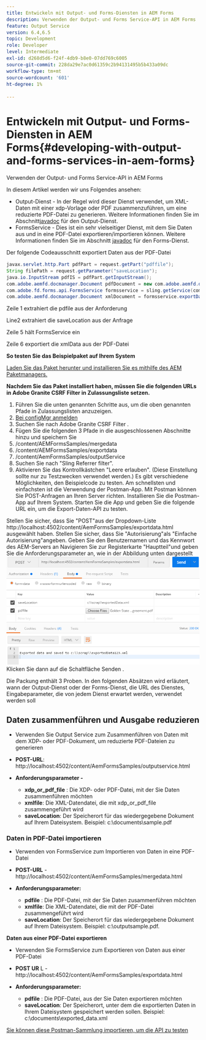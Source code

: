 ```yaml
---
title: Entwickeln mit Output- und Forms-Diensten in AEM Forms
description: Verwenden der Output- und Forms Service-API in AEM Forms
feature: Output Service
version: 6.4,6.5
topic: Development
role: Developer
level: Intermediate
exl-id: d268d5d6-f24f-4db9-b8e0-07dd769c6005
source-git-commit: 228da29e7ac0d61359c2b94131495b5b433a09dc
workflow-type: tm+mt
source-wordcount: '601'
ht-degree: 1%

---
```


# Entwickeln mit Output- und Forms-Diensten in AEM Forms{#developing-with-output-and-forms-services-in-aem-forms}

Verwenden der Output- und Forms Service-API in AEM Forms

In diesem Artikel werden wir uns Folgendes ansehen:

* Output-Dienst - In der Regel wird dieser Dienst verwendet, um XML-Daten mit einer xdp-Vorlage oder PDF zusammenzuführen, um eine reduzierte PDF-Datei zu generieren. Weitere Informationen finden Sie im Abschnitt[javadoc](https://helpx.adobe.com/experience-manager/6-5/forms/javadocs/index.html?com/adobe/fd/output/api/OutputService.html) für den Output-Dienst.
* FormsService - Dies ist ein sehr vielseitiger Dienst, mit dem Sie Daten aus und in eine PDF-Datei exportieren/importieren können. Weitere Informationen finden Sie im Abschnitt [javadoc](https://helpx.adobe.com/experience-manager/6-5/forms/javadocs/index.html?com/adobe/fd/forms/api/class-use/FormsService.html) für den Forms-Dienst.


Der folgende Codeausschnitt exportiert Daten aus der PDF-Datei

```java
javax.servlet.http.Part pdfPart = request.getPart("pdffile");
String filePath = request.getParameter("saveLocation");
java.io.InputStream pdfIS = pdfPart.getInputStream();
com.adobe.aemfd.docmanager.Document pdfDocument = new com.adobe.aemfd.docmanager.Document(pdfIS);
com.adobe.fd.forms.api.FormsService formsservice = sling.getService(com.adobe.fd.forms.api.FormsService.class);
com.adobe.aemfd.docmanager.Document xmlDocument = formsservice.exportData(pdfDocument,com.adobe.fd.forms.api.DataFormat.Auto);
```

Zeile 1 extrahiert die pdfile aus der Anforderung

Line2 extrahiert die saveLocation aus der Anfrage

Zeile 5 hält FormsService ein

Zeile 6 exportiert die xmlData aus der PDF-Datei

**So testen Sie das Beispielpaket auf Ihrem System**

[Laden Sie das Paket herunter und installieren Sie es mithilfe des AEM Paketmanagers.](assets/outputandformsservice.zip)




**Nachdem Sie das Paket installiert haben, müssen Sie die folgenden URLs in Adobe Granite CSRF Filter in Zulassungsliste setzen.**

1. Führen Sie die unten genannten Schritte aus, um die oben genannten Pfade in Zulassungslisten anzuzeigen.
1. [Bei configMgr anmelden](http://localhost:4502/system/console/configMgr)
1. Suchen Sie nach Adobe Granite CSRF Filter .
1. Fügen Sie die folgenden 3 Pfade in die ausgeschlossenen Abschnitte hinzu und speichern Sie
1. /content/AEMFormsSamples/mergedata
1. /content/AEMFormsSamples/exportdata
1. /content/AemFormsSamples/outputService
1. Suchen Sie nach &quot;Sling Referrer filter&quot;.
1. Aktivieren Sie das Kontrollkästchen &quot;Leere erlauben&quot;. (Diese Einstellung sollte nur zu Testzwecken verwendet werden.) Es gibt verschiedene Möglichkeiten, den Beispielcode zu testen. Am schnellsten und einfachsten ist die Verwendung der Postman-App. Mit Postman können Sie POST-Anfragen an Ihren Server richten. Installieren Sie die Postman-App auf Ihrem System.
Starten Sie die App und geben Sie die folgende URL ein, um die Export-Daten-API zu testen.

Stellen Sie sicher, dass Sie &quot;POST&quot;aus der Dropdown-Liste http://localhost:4502/content/AemFormsSamples/exportdata.html ausgewählt haben. Stellen Sie sicher, dass Sie &quot;Autorisierung&quot;als &quot;Einfache Autorisierung&quot;angeben. Geben Sie den Benutzernamen und das Kennwort des AEM-Servers an Navigieren Sie zur Registerkarte &quot;Hauptteil&quot;und geben Sie die Anforderungsparameter an, wie in der Abbildung unten dargestellt
![export](assets/postexport.png)
Klicken Sie dann auf die Schaltfläche Senden .

Die Packung enthält 3 Proben. In den folgenden Absätzen wird erläutert, wann der Output-Dienst oder der Forms-Dienst, die URL des Dienstes, Eingabeparameter, die von jedem Dienst erwartet werden, verwendet werden soll

## Daten zusammenführen und Ausgabe reduzieren

* Verwenden Sie Output Service zum Zusammenführen von Daten mit dem XDP- oder PDF-Dokument, um reduzierte PDF-Dateien zu generieren
* **POST-URL**: http://localhost:4502/content/AemFormsSamples/outputservice.html
* **Anforderungsparameter -**

   * **xdp_or_pdf_file** : Die XDP- oder PDF-Datei, mit der Sie Daten zusammenführen möchten
   * **xmlfile**: Die XML-Datendatei, die mit xdp_or_pdf_file zusammengeführt wird
   * **saveLocation**: Der Speicherort für das wiedergegebene Dokument auf Ihrem Dateisystem. Beispiel: c:\\documents\\sample.pdf

### Daten in PDF-Datei importieren

* Verwenden von FormsService zum Importieren von Daten in eine PDF-Datei
* **POST-URL** - http://localhost:4502/content/AemFormsSamples/mergedata.html
* **Anforderungsparameter:**

   * **pdfile** : Die PDF-Datei, mit der Sie Daten zusammenführen möchten
   * **xmlfile**: Die XML-Datendatei, die mit der PDF-Datei zusammengeführt wird
   * **saveLocation**: Der Speicherort für das wiedergegebene Dokument auf Ihrem Dateisystem. Beispiel: c:\\outputsample.pdf.

**Daten aus einer PDF-Datei exportieren**
* Verwenden Sie FormsService zum Exportieren von Daten aus einer PDF-Datei
* **POST UR** L - http://localhost:4502/content/AemFormsSamples/exportdata.html
* **Anforderungsparameter:**

   * **pdfile** : Die PDF-Datei, aus der Sie Daten exportieren möchten
   * **saveLocation**: Der Speicherort, unter dem die exportierten Daten in Ihrem Dateisystem gespeichert werden sollen. Beispiel: c:\\documents\\exported_data.xml

[Sie können diese Postman-Sammlung importieren, um die API zu testen](assets/document-services-postman-collection.json)
